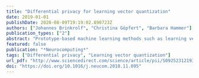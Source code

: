 ```yaml
---
title: "Differential privacy for learning vector quantization"
date: 2019-01-01
publishDate: 2020-08-09T19:19:02.890723Z
authors: ["Johannes Brinkrolf", "Christina Göpfert", "Barbara Hammer"]
publication_types: ["2"]
abstract: "Prototype-based machine learning methods such as learning vector quantisation (LVQ) offer flexible classification tools, which represent a classification in terms of typical prototypes. This representation leads to a particularly intuitive classification scheme, since prototypes can be inspected by a human partner in the same way as data points. Yet, it bears the risk of revealing private information included in the training data, since individual information of a single training data point can significantly influence the location of a prototype. In this contribution, we investigate the question how to algorithmically extend LVQ such that it provably obeys privacy constraints as offered by the notion of so-called differential privacy. More precisely, we demonstrate the sensitivity of LVQ to single data points and hence the need of its extension to private variants in case of possibly sensitive training data. We investigate three technologies which have been proposed in the context of differential privacy, and we extend these technologies to LVQ schemes. We investigate the effectiveness and efficiency of these schemes for various data sets, and we evaluate their scalability and robustness as regards the choice of meta-parameters and characteristics of training sets. Interestingly, one algorithm, which has been proposed in the literature due to its beneficial mathematical properties, does not scale well with data dimensionality, while two alternative techniques, which are based on simpler principles, display good results in practical settings."
featured: false
publication: "*Neurocomputing*"
tags: ["Differential privacy", "Learning vector quantization"]
url_pdf: "http://www.sciencedirect.com/science/article/pii/S0925231219301511"
doi: "https://doi.org/10.1016/j.neucom.2018.11.095"
---
```



